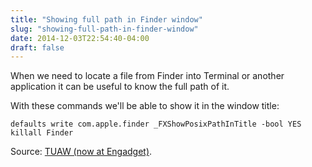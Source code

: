 ```yaml
---
title: "Showing full path in Finder window"
slug: "showing-full-path-in-finder-window"
date: 2014-12-03T22:54:40-04:00
draft: false
---
```


When we need to locate a file from Finder into Terminal or another
application it can be useful to know the full path of it.

With these commands we'll be able to show it in the window title:

```
defaults write com.apple.finder _FXShowPosixPathInTitle -bool YES
killall Finder
```

Source: [TUAW (now at Engadget)](https://www.engadget.com/2008/12/05/terminal-tips-enable-path-view-in-finder/).
